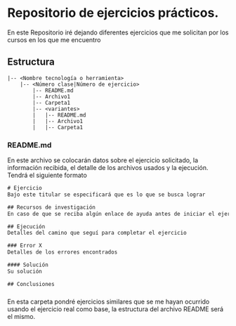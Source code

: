 # Repositorio de ejercicios prácticos.

En este Repositorio iré dejando diferentes ejercicios que me solicitan por los cursos en los que me encuentro

## Estructura
``` 
|-- <Nombre tecnología o herramienta>
    |-- <Número clase|Número de ejercicio>
        |-- README.md
        |-- Archivo1
        |-- Carpeta1
        |-- <variantes>
        |   |-- README.md
        |   |-- Archivo1
        |   |-- Carpeta1
```
### README.md
En este archivo se colocarán datos sobre el ejercicio solicitado, la información recibida, el detalle de los archivos usados y la ejecución.
Tendrá el siguiente formato
```txt
# Ejercicio
Bajo este titular se especificará que es lo que se busca lograr

## Recursos de investigación
En caso de que se reciba algún enlace de ayuda antes de iniciar el ejercicio 

## Ejecución
Detalles del camino que seguí para completar el ejercicio

### Error X
Detalles de los errores encontrados

#### Solución
Su solución

## Conclusiones

```

### <variantes>
En esta carpeta pondré ejercicios similares que se me hayan ocurrido usando el ejercicio real como base, la estructura del archivo README será el mismo.


